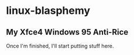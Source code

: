 # linux-blasphemy
## My Xfce4 Windows 95 Anti-Rice

Once I'm finished, I'll start putting stuff here.
